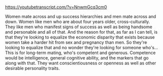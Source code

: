 https://youtubetranscript.com/?v=NnwmGcq3cm0

 Women mate across and up success hierarchies and men mate across and down. Women like men who are about four years older, cross-culturally. They like men who manifest signs of success as well as being handsome and personable and all of that. And the reason for that, as far as I can tell, is that they're looking to equalize the economic disparity that exists because women take a harder hit from sex and pregnancy than men. So they're looking to equalize that and no wonder they're looking for someone who's... This is for long-term mating, who's competent and generous. Competence would be intelligence, general cognitive ability, and the markers that go along with that. They want conscientiousness or openness as well as other desirable personality traits.